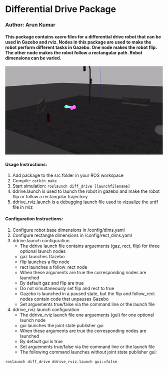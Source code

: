 # Differential Drive Package
### Author: Arun Kumar

#### This package contains xacro files for a differential drive robot that can be used in Gazebo and rviz. Nodes in this package are used to make the robot perform different tasks in Gazebo. One node makes the robot flip. The other node makes the robot follow a rectangular path. Robot dimensions can be varied.

![](videos/flip.gif)

#### Usage Instructions:
1. Add package to the src folder in your ROS workspace
1. Compile: `catkin_make`
1. Start simulation: `roslaunch diff_drive [launchfilename]`
1. ddrive.launch is used to launch the robot in gazebo and make the robot flip or follow a rectangular trajectory
1. ddrive_rviz.launch is a debugging launch file used to vizualize the urdf file in rviz

#### Configuration Instructions:
1. Configure robot base dimensions in /config/dims.yaml
1. Configure rectangle dimensions in /config/rect_dims.yaml
1. ddrive.launch configuration
    * The ddrive launch file contains arguements (gaz, rect, flip) for three optional launch nodes
    * gaz launches Gazebo
    * flip launches a flip node
    * rect launches a follow_rect node
    * When these arguments are true the corresponding nodes are launched
    * By default gaz and flip are true
    * Do not simultaneously set flip and rect to true
    * Gazebo is launched in a paused state, but the flip and follow_rect nodes contain code that unpauses Gazebo
    * Set arguements true/false via the command line or the launch file
1. ddrive_rviz.launch configuration
    * The ddrive_rviz launch file one arguements (gui) for one optional launch node
    * gui launches the joint state publisher gui
    * When these arguments are true the corresponding nodes are launched
    * By default gui is true
    * Set arguements true/false via the command line or the launch file
    * The following command launches without joint state publisher gui:
```
roslaunch diff_drive ddrive_rviz.launch gui:=false
```
